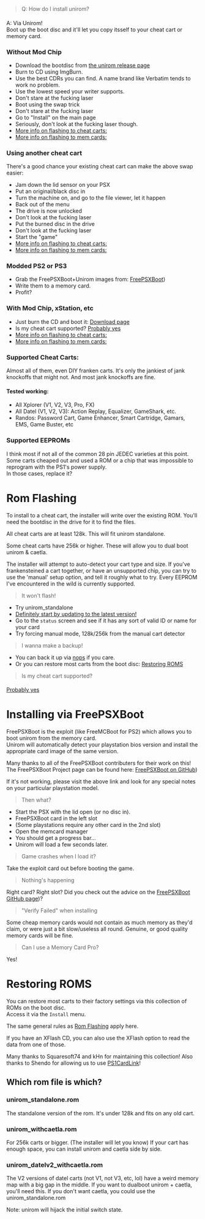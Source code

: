 
>Q: How do I install unirom?
#### 
A: Via Unirom!  
Boot up the boot disc and it'll let you copy itsself to your cheat cart or memory card.

### Without Mod Chip

- Download the bootdisc from [the unirom release page](https://github.com/JonathanDotCel/unirom8_bootdisc_and_firmware_for_ps1/releases/)
- Burn to CD using ImgBurn.
- Use the best CDRs you can find. A name brand like Verbatim tends to work no problem.
- Use the lowest speed your writer supports.
- Don't stare at the fucking laser
- Boot using the swap trick
- Don't stare at the fucking laser
- Go to "Install" on the main page
- Seriously, don't look at the fucking laser though.
- [More info on flashing to cheat carts:](/installation/#rom-flashing)
- [More info on flashing to mem cards:](/installation/#installing-via-freepsxboot)

### Using another cheat cart

There's a good chance your existing cheat cart can make the above swap easier:

- Jam down the lid sensor on your PSX 
- Put an original/black disc in
- Turn the machine on, and go to the file viewer, let it happen
- Back out of the menu
- The drive is now unlocked
- Don't look at the fucking laser
- Put the burned disc in the drive
- Don't look at the fucking laser
- Start the "game"
- [More info on flashing to cheat carts:](/installation/#rom-flashing)
- [More info on flashing to mem cards:](/installation/#installing-via-freepsxboot)

### Modded PS2 or PS3

- Grab the FreePSXBoot+Unirom images from: [FreePSXBoot](https://bit.ly/freepsxboot))
- Write them to a memory card.
- Profit?

### With Mod Chip, xStation, etc

- Just burn the CD and boot it: [Download page](https://github.com/JonathanDotCel/unirom8_bootdisc_and_firmware_for_ps1/releases/)
- Is my cheat cart supported? [Probably yes](#supported-cheat-carts)
- [More info on flashing to cheat carts:](/installation/#rom-flashing)
- [More info on flashing to mem cards:](/installation/#installing-via-freepsxboot)

### Supported Cheat Carts:

Almost all of them, even DIY franken carts.
It's only the jankiest of jank knockoffs that might not. And most jank knockoffs are fine.

#### Tested working:

- All Xplorer (V1, V2, V3, Pro, FX)
- All Datel (V1, V2, V3): Action Replay, Equalizer, GameShark, etc.
- Randos: Password Cart, Game Enhancer, Smart Cartridge, Gamars, EMS, Game Buster, etc

### Supported EEPROMs

I think most if not all of the common 28 pin JEDEC varieties at this point.  
Some carts cheaped out and used a ROM or a chip that was impossible to reprogram with the PS1's power supply.  
In those cases, replace it?

# Rom Flashing

To install to a cheat cart, the installer will write over the existing ROM. You'll need the bootdisc in the drive for it to find the files.

All cheat carts are at least 128k. This will fit unirom standalone.

Some cheat carts have 256k or higher. These will allow you to dual boot unirom & caetla.

The installer will attempt to auto-detect your cart type and size. If you've frankensteined a cart together, or have an unsupported chip, you can try to use the 'manual' setup option, and tell it roughly what to try. Every EEPROM I've encountered in the wild is currently supported.

> It won't flash!

- Try unirom_standalone
- [Definitely start by updating to the latest version!](https://github.com/JonathanDotCel/unirom8_bootdisc_and_firmware_for_ps1/releases/)
- Go to the `status` screen and see if it has any sort of valid ID or name for your card
- Try forcing manual mode, 128k/256k from the manual cart detector

> I wanna make a backup!

- You can back it up via [nops](https://github.com/JonathanDotCel/NOTPSXSerial) if you care.
- Or you can restore most carts from the boot disc: [Restoring ROMS](/installation/#restoring-roms)



> Is my cheat cart supported?
#### 
[Probably yes](#supported-cheat-carts)



# Installing via FreePSXBoot

FreePSXBoot is the exploit (like FreeMCBoot for PS2) which allows you to boot unirom from the memory card.  
Unirom will automatically detect your playstation bios version and install the appropriate card image of the same version.

Many thanks to all of the FreePSXBoot contributers for their work on this!
The FreePSXBoot Project page can be found here: [FreePSXBoot on GitHub](bit.ly/freepsxboot))

If it's not working, please visit the above link and look for any special notes on your particular playstation model.  

> Then what?

- Start the PSX with the lid open (or no disc in).
- FreePSXBoot card in the left slot
- (Some playstations require any other card in the 2nd slot)
- Open the memcard manager
- You should get a progress bar...
- Unirom will load a few seconds later.

> Game crashes when I load it?

Take the exploit card out before booting the game.

> Nothing's happening

Right card? Right slot? Did you check out the advice on the [FreePSXBoot GitHub page](bit.ly/freepsxboot))?

> "Verify Failed" when installing

Some cheap memory cards would not contain as much memory as they'd claim, or were just a bit slow/useless all round.
Genuine, or good quality memory cards will be fine.

> Can I use a Memory Card Pro?

Yes!

# Restoring ROMS

You can restore most carts to their factory settings via this collection of ROMs on the boot disc.  
Access it via the `Install` menu.

The same general rules as [Rom Flashing](#rom-flashing) apply here.

If you have an XFlash CD, you can also use the XFlash option to read the data from one of those.

Many thanks to Squaresoft74 and kHn for maintaining this collection!
Also thanks to Shendo for allowing us to use [PS1CardLink](https://github.com/ShendoXT/ps1cardlink)!


## Which rom file is which?

### unirom_standalone.rom
The standalone version of the rom.
It's under 128k and fits on any old cart.

### unirom_withcaetla.rom
For 256k carts or bigger.
(The installer will let you know)
If your cart has enough space, you can install unirom and caetla side by side.

### unirom_datelv2_withcaetla.rom
The V2 versions of datel carts (not V1, not V3, etc, lol) have a weird memory map with a big gap in the middle. If you want to dualboot unirom + caetla, you'll need this.
If you don't want caetla, you could use the unirom_standalone.rom

Note: unirom will hijack the initial switch state.

